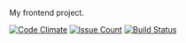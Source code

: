 My frontend project.

<script id="asciicast-273793" src="https://asciinema.org/a/273793.js" async></script>

[![Code Climate](https://codeclimate.com/github/Yunique/frontend-project-lvl1/badges/gpa.svg)](https://codeclimate.com/github/Yunique/frontend-project-lvl1)
[![Issue Count](https://codeclimate.com/github/Yunique/frontend-project-lvl1/badges/issue_count.svg)](https://codeclimate.com/github/Yunique/frontend-project-lvl1)
[![Build Status](https://travis-ci.org/Yunique/frontend-project-lvl1.svg?branch=master)](https://travis-ci.org/Yunique/frontend-project-lvl1)
